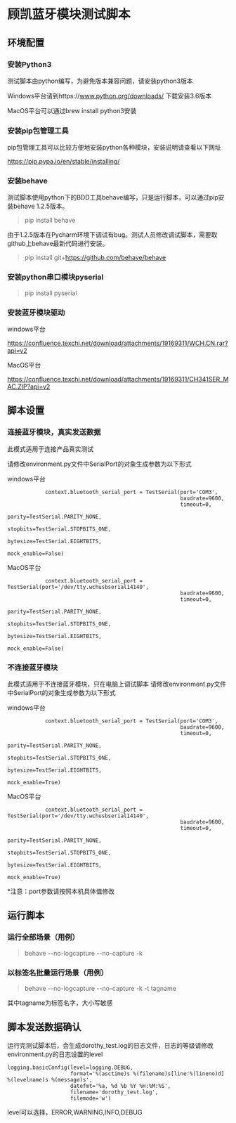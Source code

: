 # 顾凯蓝牙模块测试脚本

## 环境配置

### 安装Python3

测试脚本由python编写，为避免版本兼容问题，请安装python3版本

Windows平台请到https://www.python.org/downloads/ 下载安装3.6版本

MacOS平台可以通过brew install python3安装

### 安装pip包管理工具

pip包管理工具可以比较方便地安装python各种模块，安装说明请查看以下网址

https://pip.pypa.io/en/stable/installing/

### 安装behave

测试脚本使用python下的BDD工具behave编写，只是运行脚本，可以通过pip安装behave 1.2.5版本。

>pip install behave

由于1.2.5版本在Pycharm环境下调试有bug。测试人员修改调试脚本，需要取github上behave最新代码进行安装。

>pip install git+https://github.com/behave/behave

### 安装python串口模块pyserial

>pip install pyserial

### 安装蓝牙模块驱动

windows平台

https://confluence.texchi.net/download/attachments/19169311/WCH.CN.rar?api=v2

MacOS平台

https://confluence.texchi.net/download/attachments/19169311/CH341SER_MAC.ZIP?api=v2

## 脚本设置

### 连接蓝牙模块，真实发送数据
此模式适用于连接产品真实测试

请修改environment.py文件中SerialPort的对象生成参数为以下形式

windows平台
```
            context.bluetooth_serial_port = TestSerial(port='COM3',
                                                       baudrate=9600,
                                                       timeout=0,
                                                       parity=TestSerial.PARITY_NONE,
                                                       stopbits=TestSerial.STOPBITS_ONE,
                                                       bytesize=TestSerial.EIGHTBITS,
                                                       mock_enable=False)
```
MacOS平台
```
            context.bluetooth_serial_port = TestSerial(port='/dev/tty.wchusbserial14140',
                                                       baudrate=9600,
                                                       timeout=0,
                                                       parity=TestSerial.PARITY_NONE,
                                                       stopbits=TestSerial.STOPBITS_ONE,
                                                       bytesize=TestSerial.EIGHTBITS,
                                                       mock_enable=False)
```

### 不连接蓝牙模块
此模式适用于不连接蓝牙模块，只在电脑上调试脚本
请修改environment.py文件中SerialPort的对象生成参数为以下形式

windows平台
```
            context.bluetooth_serial_port = TestSerial(port='COM3',
                                                       baudrate=9600,
                                                       timeout=0,
                                                       parity=TestSerial.PARITY_NONE,
                                                       stopbits=TestSerial.STOPBITS_ONE,
                                                       bytesize=TestSerial.EIGHTBITS,
                                                       mock_enable=True)
```
MacOS平台
```                                                                   
            context.bluetooth_serial_port = TestSerial(port='/dev/tty.wchusbserial14140',
                                                       baudrate=9600,
                                                       timeout=0,
                                                       parity=TestSerial.PARITY_NONE,
                                                       stopbits=TestSerial.STOPBITS_ONE,
                                                       bytesize=TestSerial.EIGHTBITS,
                                                       mock_enable=True)
```

*注意：port参数请按照本机具体值修改

## 运行脚本

### 运行全部场景（用例）
>behave --no-logcapture --no-capture -k

### 以标签名批量运行场景（用例）

>behave --no-logcapture --no-capture -k -t tagname

其中tagname为标签名字，大小写敏感

## 脚本发送数据确认

运行完测试脚本后，会生成dorothy_test.log的日志文件，日志的等级请修改environment.py的日志设置的level
```
logging.basicConfig(level=logging.DEBUG,
                    format='%(asctime)s %(filename)s[line:%(lineno)d] %(levelname)s %(message)s',
                    datefmt='%a, %d %b %Y %H:%M:%S',
                    filename='dorothy_test.log',
                    filemode='w')
```
level可以选择，ERROR,WARNING,INFO,DEBUG


